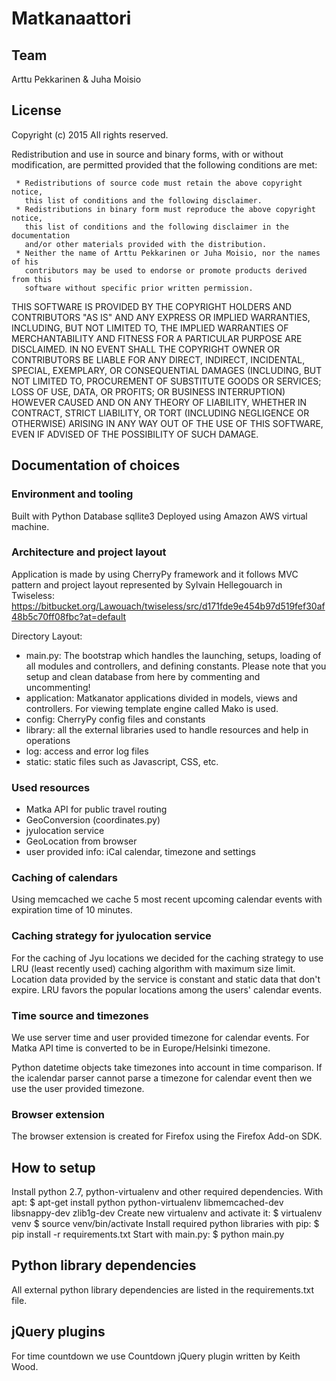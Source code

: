 Matkanaattori
============

## Team
Arttu Pekkarinen & Juha Moisio 

## License

Copyright (c) 2015
All rights reserved.

Redistribution and use in source and binary forms, with or without modification,
are permitted provided that the following conditions are met:

     * Redistributions of source code must retain the above copyright notice,
       this list of conditions and the following disclaimer.
     * Redistributions in binary form must reproduce the above copyright notice,
       this list of conditions and the following disclaimer in the documentation
       and/or other materials provided with the distribution.
     * Neither the name of Arttu Pekkarinen or Juha Moisio, nor the names of his 
       contributors may be used to endorse or promote products derived from this 
       software without specific prior written permission.

THIS SOFTWARE IS PROVIDED BY THE COPYRIGHT HOLDERS AND CONTRIBUTORS "AS IS" AND
ANY EXPRESS OR IMPLIED WARRANTIES, INCLUDING, BUT NOT LIMITED TO, THE IMPLIED
WARRANTIES OF MERCHANTABILITY AND FITNESS FOR A PARTICULAR PURPOSE ARE
DISCLAIMED. IN NO EVENT SHALL THE COPYRIGHT OWNER OR CONTRIBUTORS BE LIABLE
FOR ANY DIRECT, INDIRECT, INCIDENTAL, SPECIAL, EXEMPLARY, OR CONSEQUENTIAL
DAMAGES (INCLUDING, BUT NOT LIMITED TO, PROCUREMENT OF SUBSTITUTE GOODS OR
SERVICES; LOSS OF USE, DATA, OR PROFITS; OR BUSINESS INTERRUPTION) HOWEVER
CAUSED AND ON ANY THEORY OF LIABILITY, WHETHER IN CONTRACT, STRICT LIABILITY,
OR TORT (INCLUDING NEGLIGENCE OR OTHERWISE) ARISING IN ANY WAY OUT OF THE USE
OF THIS SOFTWARE, EVEN IF ADVISED OF THE POSSIBILITY OF SUCH DAMAGE.

## Documentation of choices

### Environment and tooling
Built with Python
Database sqllite3
Deployed using Amazon AWS virtual machine.

### Architecture and project layout
Application is made by using CherryPy framework and it follows MVC pattern and
project layout represented by Sylvain Hellegouarch in Twiseless:
https://bitbucket.org/Lawouach/twiseless/src/d171fde9e454b97d519fef30af48b5c70ff08fbc?at=default

Directory Layout:

 * main.py: The bootstrap which handles the launching, setups, loading of all modules and 
   controllers, and defining constants. Please note that you setup and clean database from here
   by commenting and uncommenting!
 * application: Matkanator applications divided in models, views and controllers. For viewing
   template engine called Mako is used.
 * config: CherryPy config files and constants
 * library: all the external libraries used to handle resources and help in operations
 * log: access and error log files
 * static: static files such as Javascript, CSS, etc.

### Used resources
- Matka API for public travel routing
- GeoConversion (coordinates.py)
- jyulocation service
- GeoLocation from browser
- user provided info: iCal calendar, timezone and settings

### Caching of calendars
Using memcached we cache 5 most recent upcoming calendar events with expiration
time of 10 minutes.

### Caching strategy for jyulocation service
For the caching of Jyu locations we decided for the caching strategy to use
LRU (least recently used) caching algorithm with maximum size limit.
Location data provided by the service is constant and static data that don't
expire. LRU favors the popular locations among the users' calendar events.

### Time source and timezones
We use server time and user provided timezone for calendar events. For Matka API
time is converted to be in Europe/Helsinki timezone.

Python datetime objects take timezones into account in time comparison. If the
icalendar parser cannot parse a timezone for calendar event then we use the user
provided timezone.

### Browser extension
The browser extension is created for Firefox using the Firefox Add-on SDK.

## How to setup
Install python 2.7, python-virtualenv and other required dependencies.
With apt:
    $ apt-get install python python-virtualenv libmemcached-dev libsnappy-dev zlib1g-dev
Create new virtualenv and activate it:
    $ virtualenv venv
    $ source venv/bin/activate
Install required python libraries with pip:
    $ pip install -r requirements.txt
Start with main.py:
    $ python main.py

## Python library dependencies
All external python library dependencies are listed in the requirements.txt file.

## jQuery plugins
For time countdown we use Countdown jQuery plugin written by Keith Wood.

